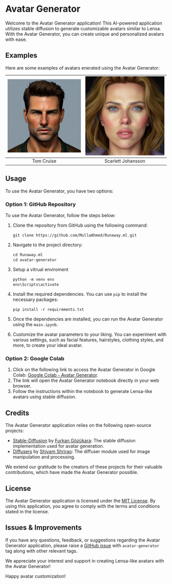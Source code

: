 # Avatar Generator

Welcome to the Avatar Generator application! This AI-powered application utilizes stable diffusion to generate customizable avatars similar to Lensa. With the Avatar Generator, you can create unique and personalized avatars with ease.

## Examples

Here are some examples of avatars enerated using the  Avatar Generator:
 
![Example Avatar 1](documentation\1.png) | ![Example Avatar 4](documentation\4.jpg)
:-------------------------:|:-------------------------:
Tom Cruise | Scarlett Johansson


## Usage

To use the Avatar Generator, you have two options:

### Option 1: GitHub Repository

To use the Avatar Generator, follow the steps below:

1. Clone the repository from GitHub using the following command:

   ```
   git clone https://github.com/MullaAhmed/Runaway.ml.git
   ```

2. Navigate to the project directory:

   ```
   cd Runaway.ml
   cd avatar-generator
   ```

3. Setup a vitrual enviroment
    
    ```
    python -m venv env
    env\Scripts\activate
    ```

4. Install the required dependencies. You can use `pip` to install the necessary packages:

   ```
   pip install -r requirements.txt
   ```

5. Once the dependencies are installed, you can run the Avatar Generator using the `main.ipynb`.

6. Customize the avatar parameters to your liking. You can experiment with various settings, such as facial features, hairstyles, clothing styles, and more, to create your ideal avatar.


### Option 2: Google Colab

1. Click on the following link to access the Avatar Generator in Google Colab: [Google Colab - Avatar Generator](https://colab.research.google.com/drive/1wJKRLKYyR39uLK7aGfy7wbDcaia6mLxs?usp=sharing).
2. The link will open the Avatar Generator notebook directly in your web browser.
3. Follow the instructions within the notebook to generate Lensa-like avatars using stable diffusion.

## Credits

The Avatar Generator application relies on the following open-source projects:

- [Stable-Diffusion](https://github.com/FurkanGozukara/Stable-Diffusion) by [Furkan Gözükara](https://github.com/FurkanGozukara): The stable diffusion implementation used for avatar generation.
- [Diffusers](https://github.com/ShivamShrirao/diffusers) by [Shivam Shrirao](https://github.com/ShivamShrirao): The diffuser module used for image manipulation and processing.

We extend our gratitude to the creators of these projects for their valuable contributions, which have made the Avatar Generator possible.

## License

The Avatar Generator application is licensed under the [MIT License](LICENSE). By using this application, you agree to comply with the terms and conditions stated in the license.

## Issues & Improvements

If you have any questions, feedback, or suggestions regarding the Avatar Generator application, please raise a [GitHub issue](https://github.com/MullaAhmed/Runaway.ml/issues)  with `avatar-generator` tag along with other relevant tags. 

We appreciate your interest and support in creating Lensa-like avatars with the Avatar Generator!

Happy avatar customization!